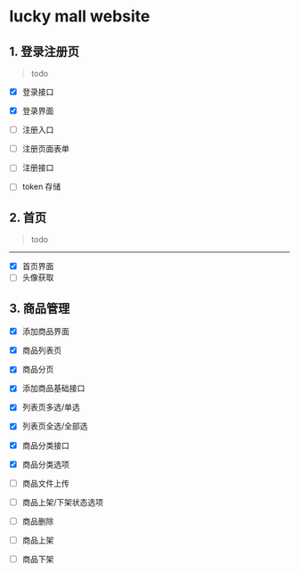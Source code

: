 # lucky mall website

## 1. 登录注册页
> todo
- [x] 登录接口
- [x] 登录界面
- [ ] 注册入口
- [ ] 注册页面表单

- [ ] 注册接口
- [ ] token 存储

## 2. 首页
> todo
--- 
- [x] 首页界面
- [ ] 头像获取
 
## 3. 商品管理
- [x] 添加商品界面
- [x] 商品列表页
- [x] 商品分页
- [x] 添加商品基础接口
- [x] 列表页多选/单选
- [x] 列表页全选/全部选
- [x] 商品分类接口
- [x] 商品分类选项
- [ ] 商品文件上传

- [ ] 商品上架/下架状态选项
- [ ] 商品删除
- [ ] 商品上架
- [ ] 商品下架

  

